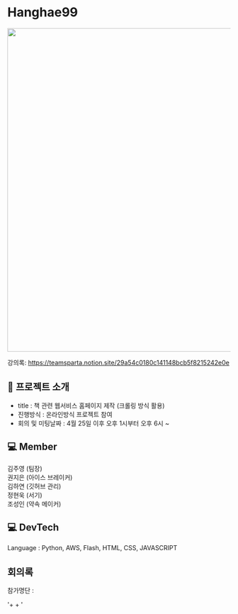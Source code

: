 # Hanghae99

<img src = "https://images.velog.io/post-images/chltndid724/9b356620-f234-11e9-b908-a36ade2c465a/%EC%86%8C%ED%94%84%ED%8A%B8%EC%9B%A8%EC%96%B4%EA%B0%9C%EB%B0%9C%EC%9E%901.png" width =730/>

강의록: https://teamsparta.notion.site/29a54c0180c141148bcb5f8215242e0e

## 📖 프로젝트 소개 

- title : 책 관련 웹서비스 홈페이지 제작 (크롤링 방식 활용)
- 진행방식 : 온라인방식 프로젝트 참여
- 회의 및 미팅날짜 : 4월 25일 이후 오후 1시부터 오후 6시 ~ 


  
## 💻 Member
김주영 (팀장)     
권지은 (아이스 브레이커)   
김하연  (깃허브 관리)    
정현욱 (서기)     
조성인 (약속 메이커)   
    
    


## 💻 DevTech  
Language : Python, AWS, Flash, HTML, CSS, JAVASCRIPT 


## 회의록 

참가명단 : 


'+ + '
